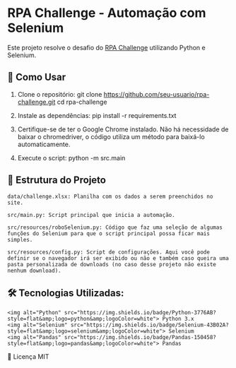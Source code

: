 # RPA Challenge - Automação com Selenium

Este projeto resolve o desafio do [RPA Challenge](https://www.rpachallenge.com/) utilizando Python e Selenium.

## 🚀 Como Usar
1. Clone o repositório:
git clone https://github.com/seu-usuario/rpa-challenge.git
cd rpa-challenge

2. Instale as dependências:
pip install -r requirements.txt

3. Certifique-se de ter o Google Chrome instalado. Não há necessidade de baixar o chromedriver, o código utiliza um método para baixá-lo automaticamente.

4. Execute o script:
python -m src.main


## 📂 Estrutura do Projeto
    data/challenge.xlsx: Planilha com os dados a serem preenchidos no site.

    src/main.py: Script principal que inicia a automação.

    src/resources/roboSelenium.py: Código que faz uma seleção de algumas funções do Selenium para que o script principal possa ficar mais simples.

    src/resources/config.py: Script de configurações. Aqui você pode definir se o navegador irá ser exibido ou não e também caso queira uma pasta personalizada de downloads (no caso desse projeto não existe nenhum download).


## 🛠️ Tecnologias Utilizadas:
    <img alt="Python" src="https://img.shields.io/badge/Python-3776AB?style=flat&amp;logo=python&amp;logoColor=white"> Python 3.x
    <img alt="Selenium" src="https://img.shields.io/badge/Selenium-43B02A?style=flat&amp;logo=selenium&amp;logoColor=white"> Selenium
    <img alt="Pandas" src="https://img.shields.io/badge/Pandas-150458?style=flat&amp;logo=pandas&amp;logoColor=white"> Pandas

📜 Licença
MIT
